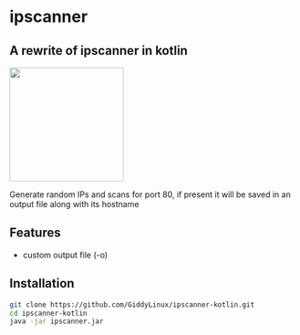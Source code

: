 # ipscanner
## A rewrite of ipscanner in kotlin

<img src="https://kotlinlang.org/docs/images/kotlin-logo.png" width="200"/>



Generate random IPs and scans for port 80, 
if present it will be saved in an output file along with its hostname



## Features

- custom output file (-o)


## Installation




```sh
git clone https://github.com/GiddyLinux/ipscanner-kotlin.git
cd ipscanner-kotlin
java -jar ipscanner.jar
```

